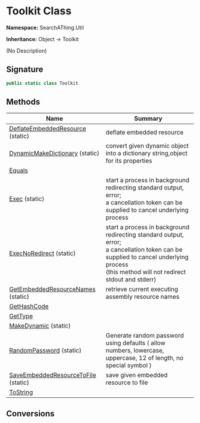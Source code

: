 # Toolkit Class
**Namespace:** SearchAThing.Util

**Inheritance:** Object → Toolkit

(No Description)

## Signature
```csharp
public static class Toolkit
```
## Methods
|**Name**|**Summary**|
|---|---|
|[DeflateEmbeddedResource](Toolkit/DeflateEmbeddedResource.md) (static)|deflate embedded resource|
|[DynamicMakeDictionary](Toolkit/DynamicMakeDictionary.md) (static)|convert given dynamic object into a dictionary string,object for its properties|
|[Equals](Toolkit/Equals.md)||
|[Exec](Toolkit/Exec.md) (static)|start a process in background redirecting standard output, error;<br/>            a cancellation token can be supplied to cancel underlying process|
|[ExecNoRedirect](Toolkit/ExecNoRedirect.md) (static)|start a process in background redirecting standard output, error;<br/>            a cancellation token can be supplied to cancel underlying process<br/>            (this method will not redirect stdout and stderr)|
|[GetEmbeddedResourceNames](Toolkit/GetEmbeddedResourceNames.md) (static)|retrieve current executing assembly resource names|
|[GetHashCode](Toolkit/GetHashCode.md)||
|[GetType](Toolkit/GetType.md)||
|[MakeDynamic](Toolkit/MakeDynamic.md) (static)||
|[RandomPassword](Toolkit/RandomPassword.md) (static)|Generate random password using defaults ( allow numbers, lowercase, uppercase, 12 of length, no special symbol )|
|[SaveEmbeddedResourceToFile](Toolkit/SaveEmbeddedResourceToFile.md) (static)|save given embedded resource to file|
|[ToString](Toolkit/ToString.md)||
## Conversions
